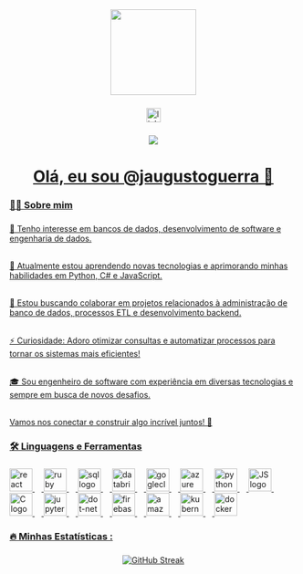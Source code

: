 <div align="center">
  <img height="150" src="https://media.giphy.com/media/M9gbBd9nbDrOTu1Mqx/giphy.gif"  />
</div>

###

<div align="center">
  <a href="https://www.linkedin.com/in/augusto-guerra-silva/" target="_blank">
  <img src="https://img.shields.io/static/v1?message=LinkedIn&logo=linkedin&label=&color=0077B5&logoColor=white&labelColor=&style=for-the-badge" height="25" alt="linkedin logo"  />
</div>

###

<div align="center">
  <img src="https://visitor-badge.laobi.icu/badge?page_id=jaugustoguerra&"  />
</div>

###

<h1 align="center">Olá, eu sou @jaugustoguerra 👋</h1>

###

<h3 align="left">👩‍💻 Sobre mim</h3>

###

<p align="left">👀 Tenho interesse em bancos de dados, desenvolvimento de software e engenharia de dados.<br><br>

🌱 Atualmente estou aprendendo novas tecnologias e aprimorando minhas habilidades em Python, C# e JavaScript.<br><br>

💞️ Estou buscando colaborar em projetos relacionados à administração de banco de dados, processos ETL e desenvolvimento backend.<br><br>

⚡ Curiosidade: Adoro otimizar consultas e automatizar processos para tornar os sistemas mais eficientes!<br><br>

🎓 Sou engenheiro de software com experiência em diversas tecnologias e sempre em busca de novos desafios.<br><br>

Vamos nos conectar e construir algo incrível juntos! 🚀</p>

###

<h3 align="left">🛠 Linguagens e Ferramentas</h3>

###

<div align="left">
  <img src="https://images.icon-icons.com/2415/PNG/512/react_original_wordmark_logo_icon_146375.png" height="40" alt="react logo"/>
  <img width="12" />
  <img src="https://images.icon-icons.com/2415/PNG/512/ruby_plain_wordmark_logo_icon_146362.png" height="40" alt="ruby logo"/>
  <img width="12" />
  <img src="https://images.icon-icons.com/2107/PNG/512/file_type_sql_icon_130152.png" height="40" alt="sql logo"/>
  <img width="12" />
  <img src="https://images.icon-icons.com/2699/PNG/512/databricks_logo_icon_169299.png" height="40" alt="databricks logo"/>
  <img width="12" />
  <img src="https://images.icon-icons.com/2699/PNG/512/google_cloud_logo_icon_171058.png" height="40" alt="goglecloud logo"/>
  <img width="12" />
  <img src="https://images.icon-icons.com/2107/PNG/512/file_type_azure_icon_130731.png" height="40" alt="azure logo"  />
  <img width="12" />
  <img src="https://images.icon-icons.com/2107/PNG/512/file_type_python_icon_130221.png" height="40" alt="python logo"/>
  <img width="12" />
  <img src="https://images.icon-icons.com/2107/PNG/512/file_type_js_official_icon_130509.png" height="40" alt="JS logo"  />
  <img width="12" />
  <img src="https://images.icon-icons.com/2415/PNG/512/c_original_logo_icon_146611.png" height="40" alt="C logo"  />
  <img width="12" />
  <img src="https://images.icon-icons.com/2107/PNG/512/file_type_jupyter_icon_130494.png" height="40" alt="jupyter logo"  />
  <img width="12" />
  <img src="https://cdn.jsdelivr.net/gh/devicons/devicon/icons/dot-net/dot-net-plain-wordmark.svg" height="40" alt="dot-net logo"  />
  <img width="12" />
  <img src="https://cdn.jsdelivr.net/gh/devicons/devicon/icons/firebase/firebase-plain-wordmark.svg" height="40" alt="firebase logo"  />
  <img width="12" />
  <img src="https://cdn.jsdelivr.net/gh/devicons/devicon/icons/amazonwebservices/amazonwebservices-line-wordmark.svg" height="40" alt="amazonwebservices logo"  />
  <img width="12" />
  <img src="https://cdn.jsdelivr.net/gh/devicons/devicon/icons/kubernetes/kubernetes-plain.svg" height="40" alt="kubernetes logo"  />
  <img width="12" />
  <img src="https://cdn.jsdelivr.net/gh/devicons/devicon/icons/docker/docker-plain-wordmark.svg" height="40" alt="docker logo"  />
</div>

###

<h3 align="left">🔥   Minhas Estatísticas :</h3>

###

<div align="center">
  <a href="https://git.io/streak-stats"><img src="https://streak-stats.demolab.com/?user=jaugustoguerra&theme=tokyonight&locale=pt_BR" alt="GitHub Streak" /></a>
</div>

###
